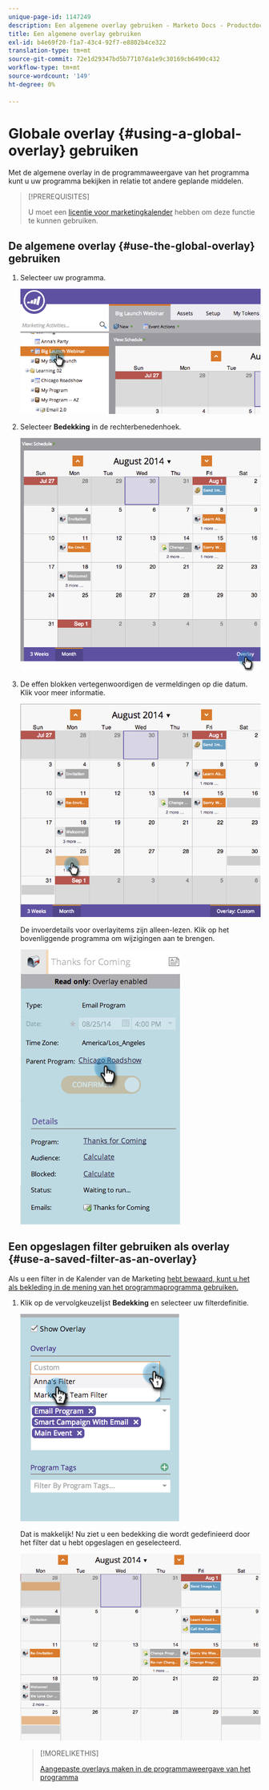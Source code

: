 ```yaml
---
unique-page-id: 1147249
description: Een algemene overlay gebruiken - Marketo Docs - Productdocumentatie
title: Een algemene overlay gebruiken
exl-id: b4e69f20-f1a7-43c4-92f7-e8802b4ce322
translation-type: tm+mt
source-git-commit: 72e1d29347bd5b77107da1e9c30169cb6490c432
workflow-type: tm+mt
source-wordcount: '149'
ht-degree: 0%

---
```


# Globale overlay {#using-a-global-overlay} gebruiken

Met de algemene overlay in de programmaweergave van het programma kunt u uw programma bekijken in relatie tot andere geplande middelen.

>[!PREREQUISITES]
>
>U moet een [licentie voor marketingkalender](/help/marketo/product-docs/core-marketo-concepts/marketing-calendar/understanding-the-calendar/issue-revoke-a-marketing-calendar-license.md) hebben om deze functie te kunnen gebruiken.

## De algemene overlay {#use-the-global-overlay} gebruiken

1. Selecteer uw programma.

   ![](assets/image2014-9-24-10-16-4.png)

1. Selecteer **Bedekking** in de rechterbenedenhoek.

   ![](assets/image2014-9-24-10-3a16-3a9.png)

1. De effen blokken vertegenwoordigen de vermeldingen op die datum. Klik voor meer informatie.

   ![](assets/image2014-9-24-10-3a16-3a14.png)

   De invoerdetails voor overlayitems zijn alleen-lezen. Klik op het bovenliggende programma om wijzigingen aan te brengen.

   ![](assets/image2014-9-24-10-3a16-3a19.png)

## Een opgeslagen filter gebruiken als overlay {#use-a-saved-filter-as-an-overlay}

Als u een filter in de Kalender van de Marketing [hebt bewaard, kunt u het als bekleding in de mening van het programmaprogramma gebruiken.](/help/marketo/product-docs/core-marketo-concepts/marketing-calendar/working-with-the-calendar/saving-a-filter-definition-in-the-marketing-calendar.md)

1. Klik op de vervolgkeuzelijst **Bedekking** en selecteer uw filterdefinitie.

   ![](assets/image2014-9-24-10-3a16-3a26.png)

   Dat is makkelijk! Nu ziet u een bedekking die wordt gedefinieerd door het filter dat u hebt opgeslagen en geselecteerd.

   ![](assets/image2014-9-24-10-3a16-3a31.png)

   >[!MORELIKETHIS]
   >
   >[Aangepaste overlays maken in de programmaweergave van het programma](/help/marketo/product-docs/core-marketo-concepts/programs/program-schedule-view/creating-custom-overlays-in-program-schedule-view.md)
